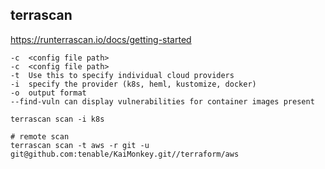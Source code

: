 ## terrascan

https://runterrascan.io/docs/getting-started


```
-c  <config file path>
-c  <config file path>
-t	Use this to specify individual cloud providers
-i  specify the provider (k8s, heml, kustomize, docker)
-o  output format
--find-vuln can display vulnerabilities for container images present

terrascan scan -i k8s

# remote scan
terrascan scan -t aws -r git -u git@github.com:tenable/KaiMonkey.git//terraform/aws

```